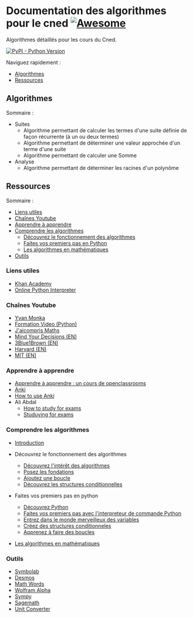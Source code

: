 # Documentation des algorithmes pour le cned [![Awesome](https://cdn.rawgit.com/sindresorhus/awesome/d7305f38d29fed78fa85652e3a63e154dd8e8829/media/badge.svg)](https://github.com/sindresorhus/awesome)
Algorithmes détaillés pour les cours du Cned.

[![PyPI - Python Version](https://img.shields.io/pypi/pyversions/VISualMAth.svg?style=for-the-badge)](https://pypi.org/project/VISualMAth)

Naviguez rapidement : 
- [Algorithmes](#algorithmes) 
- [Ressources](#ressources)

## Algorithmes

Sommaire : 
* Suites
  * Algorithme permettant de calculer les termes d'une suite définie de façon récurrente (à un ou deux termes)
  * Algorithme permettant de déterminer une valeur approchée d'un terme d'une suite 
  * Algorithme permettant de calculer une Somme
* Analyse
  * Algorithme permettant de déterminer les racines d'un polynôme

## Ressources

Sommaire :

* [Liens utiles](#liens-utiles)
* [Chaînes Youtube](#chaînes-youtube)
* [Apprendre à apprendre](#apprendre-à-apprendre)
* [Comprendre les algorithmes](#comprendre-les-algorithmes)
    * [Découvrez le fonctionnement des algorithmes](#découvrez-le-fonctionnement-des-algorithmes)
    * [Faites vos premiers pas en Python](#faites-vos-premiers-pas-en-python)
    * [Les algorithmes en mathématiques](#les-algorithmes-en-mathématiques)
* [Outils](#outils)
    
### Liens utiles

* [Khan Academy](https://www.khanacademy.org/math)
* [Online Python Interpreter](https://www.onlinegdb.com/online_python_interpreter)

### Chaînes Youtube

* [Yvan Monka](https://www.youtube.com/user/YMONKA)
* [Formation Video (Python)](https://www.youtube.com/playlist?list=PLrSOXFDHBtfHg8fWBd7sKPxEmahwyVBkC)
* [J'aicompris Maths](https://www.youtube.com/channel/UCo-O74A4qVz6nq5cfCIee6w/videos)
* [Mind Your Decisions (EN)](https://www.youtube.com/user/MindYourDecisions)
* [3Blue1Brown (EN)](https://www.youtube.com/channel/UCYO_jab_esuFRV4b17AJtAw/playlists)
* [Harvard (EN)](https://www.youtube.com/watch?v=KbB0FjPg0mw&list=PL2SOU6wwxB0uwwH80KTQ6ht66KWxbzTIo)
* [MIT (EN)](https://www.youtube.com/watch?v=VPZD_aij8H0&list=PLUl4u3cNGP60uVBMaoNERc6knT_MgPKS0)

### Apprendre à apprendre

* [Apprendre à apprendre : un cours de openclassrooms](https://openclassrooms.com/fr/courses/4312781-apprenez-a-apprendre)
* [Anki](https://apps.ankiweb.net/)
* [How to use Anki](https://youtu.be/5urUZUWoTLo)
* Ali Abdal
    * [How to study for exams](https://www.youtube.com/watch?v=ukLnPbIffxE&t=1053s)
    * [Studuying for exams](https://www.youtube.com/watch?v=k5A26Sc63F0)
    
### Comprendre les algorithmes

* [Introduction]()
* Découvrez le fonctionnement des algorithmes
    * [Découvrez l'intérêt des algorithmes](https://openclassrooms.com/fr/courses/4366701-decouvrez-le-fonctionnement-des-algorithmes/4384797-decouvrez-linteret-des-algorithmes)
    * [Posez les fondations](https://openclassrooms.com/fr/courses/4366701-decouvrez-le-fonctionnement-des-algorithmes/4384884-posez-les-fondations)
    * [Ajoutez une boucle](https://openclassrooms.com/fr/courses/4366701-decouvrez-le-fonctionnement-des-algorithmes/4384913-ajoutez-une-boucle)
    * [Découvrez les structures conditionnelles](https://openclassrooms.com/fr/courses/4366701-decouvrez-le-fonctionnement-des-algorithmes/4384937-decouvrez-les-structures-conditionnelles)

* Faites vos premiers pas en python 
    * [Découvrez Python](https://openclassrooms.com/fr/courses/235344-apprenez-a-programmer-en-python/230659-decouvrez-python)
    * [Faites vos premiers pas avec l'interpreteur de commande Python](https://openclassrooms.com/fr/courses/235344-apprenez-a-programmer-en-python/230722-faites-vos-premiers-pas-avec-linterpreteur-de-commandes-python)
    * [Entrez dans le monde merveilleux des variables](https://openclassrooms.com/fr/courses/235344-apprenez-a-programmer-en-python/230957-entrez-dans-le-monde-merveilleux-des-variables)
    * [Créez des structures conditionneles](https://openclassrooms.com/fr/courses/235344-apprenez-a-programmer-en-python/231174-creez-des-structures-conditionnelles)
    * [Apprenez à faire des boucles](https://openclassrooms.com/fr/courses/235344-apprenez-a-programmer-en-python/231260-apprenez-a-faire-des-boucles)

* [Les algorithmes en mathématiques]()

### Outils

* [Symbolab](https://www.symbolab.com/)
* [Desmos](https://www.desmos.com/calculator)
* [Math Words](http://www.mathwords.com/)
* [Wolfram Alpha](http://www.wolframalpha.com/)
* [Sympy](https://www.sympy.org/)
* [Sagemath](http://www.sagemath.org/)
* [Unit Converter](https://unitconverter.net)




